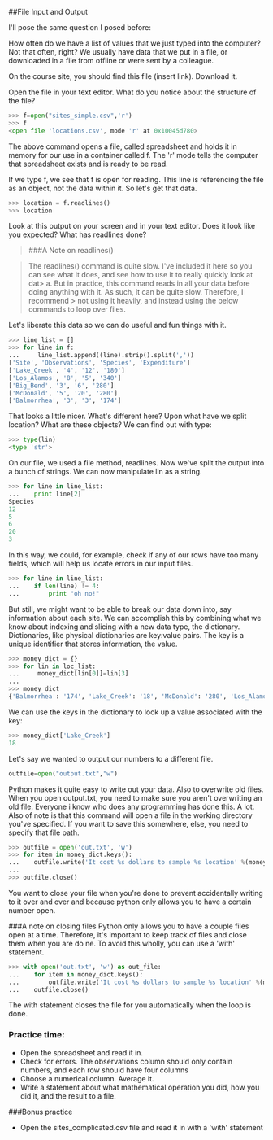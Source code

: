##File Input and Output

I'll pose the same question I posed before:

How often do we have a list of values that we just typed into the computer? 
Not that often, right? We usually have data that we put in a file, or downloaded in a file from offline or were sent by a colleague.

On the course site, you should find this file (insert link). Download it.

Open the file in your text editor. What do you notice about the structure of the file? 

```python
>>> f=open("sites_simple.csv",'r')
>>> f
<open file 'locations.csv', mode 'r' at 0x10045d780>
```

The above command opens a file, called spreadsheet and holds it in memory for our use in a container called f. 
The 'r' mode tells the computer that spreadsheet exists and is ready to be read. 

If we type f, we see that f is open for reading. This line is referencing the file as an object, not the data within it. So let's get that data.

```python
>>> location = f.readlines()
>>> location
```

Look at this output on your screen and in your text editor. Does it look like you expected? What has readlines done?

> ###A Note on readlines()

> The readlines() command is quite slow. I've included it here so you can see what it does, and see how to use it to really quickly look at dat> a. But in practice, this command reads in all your data before doing anything with it. As such, it can be quite slow. Therefore, I recommend > not using it heavily, and instead using the below commands to loop over files.

Let's liberate this data so we can do useful and fun things with it.

```python
>>> line_list = []
>>> for line in f:
...     line_list.append((line).strip().split(','))
['Site', 'Observations', 'Species', 'Expenditure']
['Lake_Creek', '4', '12', '180']
['Los_Alamos', '8', '5', '340']
['Big_Bend', '3', '6', '280']
['McDonald', '5', '20', '280']
['Balmorrhea', '3', '3', '174']
```

That looks a little nicer. What's different here? Upon what have we split location? What are these objects? We can find out with type:

```python
>>> type(lin)
<type 'str'>
```

On our file, we used a file method, readlines. Now we've split the output into a bunch of strings. We can now manipulate lin as a string.


```python
>>> for line in line_list:
...    print line[2]
Species
12
5
6
20
3
```


In this way, we could, for example, check if any of our rows have too many fields, which will help us locate errors in our input files.

```python
>>> for line in line_list:
...    if len(line) != 4:
...        print "oh no!"
```

But still, we might want to be able to break our data down into, say information about each site. We can accomplish this by combining what we know about indexing and slicing with a new data type, the dictionary. Dictionaries, like physical dictionaries are key:value pairs. The key is a unique identifier that stores information, the value.

```python
>>> money_dict = {}
>>> for lin in loc_list:
...     money_dict[lin[0]]=lin[3]
... 
>>> money_dict
{'Balmorrhea': '174', 'Lake_Creek': '18', 'McDonald': '280', 'Los_Alamos': '340', 'Site': 'Expenditure', 'Big_Bend': '280'}

```

We can use the keys in the dictionary to look up a value associated with the key:

```python
>>> money_dict['Lake_Creek']
18
```

Let's say we wanted to output our numbers to a different file.

```python
outfile=open("output.txt","w")
```

Python makes it quite easy to write out your data. Also to overwrite old files. When you open output.txt, you need to make sure you aren't overwriting an old file. Everyone i know who does any programming has done this. A lot. 
Also of note is that this command will open a file in the working directory you've specified. If you want to save this somewhere, else, you need to specify that file path.
```python
>>> outfile = open('out.txt', 'w')
>>> for item in money_dict.keys():
...    outfile.write('It cost %s dollars to sample %s location' %(money_dict[item], item) + '\n')
... 
>>> outfile.close()
```

You want to close your file when you're done to prevent accidentally writing to it over and over and because python only allows you to have a certain number open.

###A note on closing files
Python only allows you to have a couple files open at a time. Therefore, it's important to keep track of files and close them when you are do ne. To avoid this wholly, you can use a 'with' statement.

```python
>>> with open('out.txt', 'w') as out_file:
...    for item in money_dict.keys():
...        outfile.write('It cost %s dollars to sample %s location' %(money_dict[item], item) + '\n')
...    outfile.close()
```
  
The with statement closes the file for you automatically when the loop is done.

### Practice time:

+ Open the spreadsheet and read it in.
+ Check for errors. The observations column should only contain numbers, and each row should have four columns
+ Choose a numerical column. Average it.
+ Write a statement about what mathematical operation you did, how you did it, and the result to a file.

###Bonus practice
+ Open the sites_complicated.csv file and read it in with a 'with' statement









